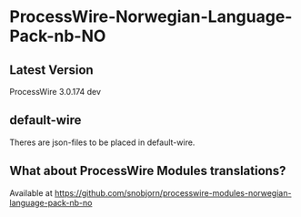 # ProcessWire-Norwegian-Language-Pack-nb-NO

## Latest Version
ProcessWire 3.0.174 dev

## default-wire
Theres are json-files to be placed in default-wire.

## What about ProcessWire Modules translations?
Available at https://github.com/snobjorn/processwire-modules-norwegian-language-pack-nb-no